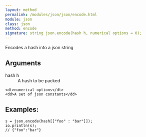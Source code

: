 ```yaml
---
layout: method
permalink: /modules/json/json/encode.html
module: json
class: json
method: encode
signature: string json.encode(hash h, numerical options = 0);
---
```


Encodes a hash into a json string

## Arguments
<dl>
    <dt>hash h</dt>
    <dd>A hash to be packed</dd>

    <dt>numerical options</dt>
    <dd>A set of json constants</dd>
</dl>

## Examples:
    s = json.encode(hash[["foo" : "bar"]]);
    io.println(s);
    // {"foo":"bar"}
    
